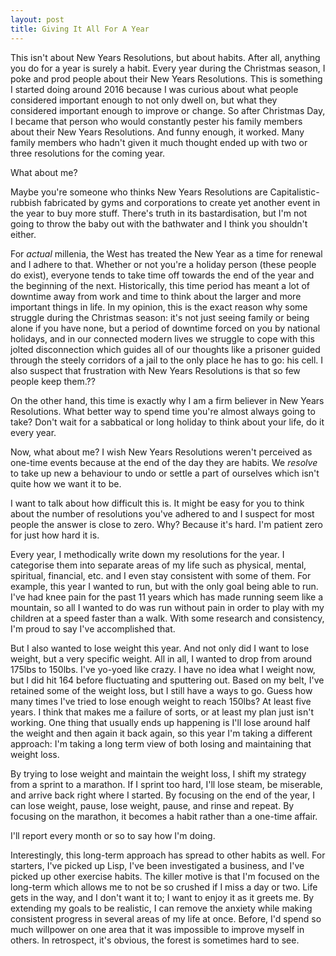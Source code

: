 ```yaml
---
layout: post
title: Giving It All For A Year
---
```


This isn't about New Years Resolutions, but about habits.
After all, anything you do for a year is surely a habit.
Every year during the Christmas season, I poke and prod people about their New Years Resolutions.
This is something I started doing around 2016 because I was curious about what people considered important enough to not only dwell on, but what they considered important enough to improve or change.
So after Christmas Day, I became that person who would constantly pester his family members about their New Years Resolutions.
And funny enough, it worked.
Many family members who hadn't given it much thought ended up with two or three resolutions for the coming year.

What about me?

Maybe you're someone who thinks New Years Resolutions are Capitalistic-rubbish fabricated by gyms and corporations to create yet another event in the year to buy more stuff.
There's truth in its bastardisation, but I'm not going to throw the baby out with the bathwater and I think you shouldn't either.

For _actual_ millenia, the West has treated the New Year as a time for renewal and I adhere to that.
Whether or not you're a holiday person (these people do exist), everyone tends to take time off towards the end of the year and the beginning of the next.
Historically, this time period has meant a lot of downtime away from work and time to think about the larger and more important things in life.
In my opinion, this is the exact reason why some struggle during the Christmas season: it's not just seeing family or being alone if you have none, but a period of downtime forced on you by national holidays, and in our connected modern lives we struggle to cope with this jolted disconnection which guides all of our thoughts like a prisoner guided through the steely corridors of a jail to the only place he has to go: his cell.
I also suspect that frustration with New Years Resolutions is that so few people keep them.??

On the other hand, this time is exactly why I am a firm believer in New Years Resolutions.
What better way to spend time you're almost always going to take?
Don't wait for a sabbatical or long holiday to think about your life, do it every year.

Now, what about me?
I wish New Years Resolutions weren't perceived as one-time events because at the end of the day they are habits.
We _resolve_ to take up new a behaviour to undo or settle a part of ourselves which isn't quite how we want it to be.

I want to talk about how difficult this is.
It might be easy for you to think about the number of resolutions you've adhered to and I suspect for most people the answer is close to zero.
Why?
Because it's hard.
I'm patient zero for just how hard it is.

Every year, I methodically write down my resolutions for the year.
I categorise them into separate areas of my life such as physical, mental, spiritual, financial, etc. and I even stay consistent with some of them.
For example, this year I wanted to run, but with the only goal being able to run.
I've had knee pain for the past 11 years which has made running seem like a mountain, so all I wanted to do was run without pain in order to play with my children at a speed faster than a walk.
With some research and consistency, I'm proud to say I've accomplished that.

But I also wanted to lose weight this year.
And not only did I want to lose weight, but a very specific weight.
All in all, I wanted to drop from around 175lbs to 150lbs.
I've yo-yoed like crazy.
I have no idea what I weight now, but I did hit 164 before fluctuating and sputtering out.
Based on my belt, I've retained some of the weight loss, but I still have a ways to go.
Guess how many times I've tried to lose enough weight to reach 150lbs?
At least five years. I think that makes me a failure of sorts, or at least my plan just isn't working.
One thing that usually ends up happening is I'll lose around half the weight and then again it back again, so this year I'm taking a different approach: I'm taking a long term view of both losing and maintaining that weight loss.

By trying to lose weight and maintain the weight loss, I shift my strategy from a sprint to a marathon.
If I sprint too hard, I'll lose steam, be miserable, and arrive back right where I started.
By focusing on the end of the year, I can lose weight, pause, lose weight, pause, and rinse and repeat.
By focusing on the marathon, it becomes a habit rather than a one-time affair.

I'll report every month or so to say how I'm doing.

Interestingly, this long-term approach has spread to other habits as well.
For starters, I've picked up Lisp, I've been investigated a business, and I've picked up other exercise habits.
The killer motive is that I'm focused on the long-term which allows me to not be so crushed if I miss a day or two.
Life gets in the way, and I don't want it to; I want to enjoy it as it greets me.
By extending my goals to be realistic, I can remove the anxiety while making consistent progress in several areas of my life at once.
Before, I'd spend so much willpower on one area that it was impossible to improve myself in others.
In retrospect, it's obvious, the forest is sometimes hard to see.

